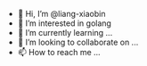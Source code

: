 - 👋 Hi, I’m @liang-xiaobin
- 👀 I’m interested in golang
- 🌱 I’m currently learning ...
- 💞️ I’m looking to collaborate on ...
- 📫 How to reach me ...

<!---
liang-xiaobin/liang-xiaobin is a ✨ special ✨ repository because its `README.md` (this file) appears on your GitHub profile.
You can click the Preview link to take a look at your changes.
--->
